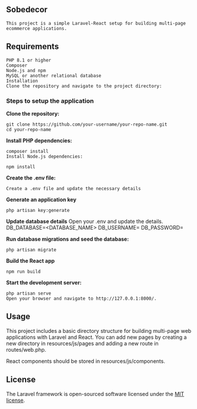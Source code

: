 ## Sobedecor

    This project is a simple Laravel-React setup for building multi-page ecommerce applications.

## Requirements

    PHP 8.1 or higher
    Composer
    Node.js and npm
    MySQL or another relational database
    Installation
    Clone the repository and navigate to the project directory:

### Steps to setup the application
**Clone the repository:**

    git clone https://github.com/your-username/your-repo-name.git
    cd your-repo-name

**Install PHP dependencies:**

    composer install
    Install Node.js dependencies:
    
    npm install

**Create the .env file:**

    Create a .env file and update the necessary details

**Generate an application key**

    php artisan key:generate

**Update database details**
    Open your .env and update the details.
    DB_DATABASE=<DATABASE_NAME>
    DB_USERNAME=<USERNAME>
    DB_PASSWORD=<PASSWORD>

**Run database migrations and seed the database:**

    php artisan migrate
    
**Build the React app**

    npm run build

**Start the development server:**

    php artisan serve
    Open your browser and navigate to http://127.0.0.1:8000/.

## Usage

This project includes a basic directory structure for building multi-page web applications with Laravel and React. 
You can add new pages by creating a new directory in resources/js/pages and adding a new route in routes/web.php.

React components should be stored in resources/js/components.

## License

The Laravel framework is open-sourced software licensed under the [MIT license](https://opensource.org/licenses/MIT).
